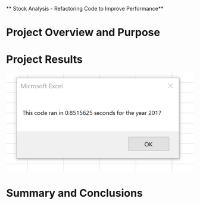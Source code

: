** Stock Analysis - Refactoring Code to Improve Performance**

# Project Overview and Purpose

# Project Results

![2017 Performance](https://github.com/Bill-Remy/Stock-Analysis/blob/4cff28bb883f47920cc923711976d4e3a6745779/Resources/Refactored%20run%20time%202017.png)

# Summary and Conclusions
